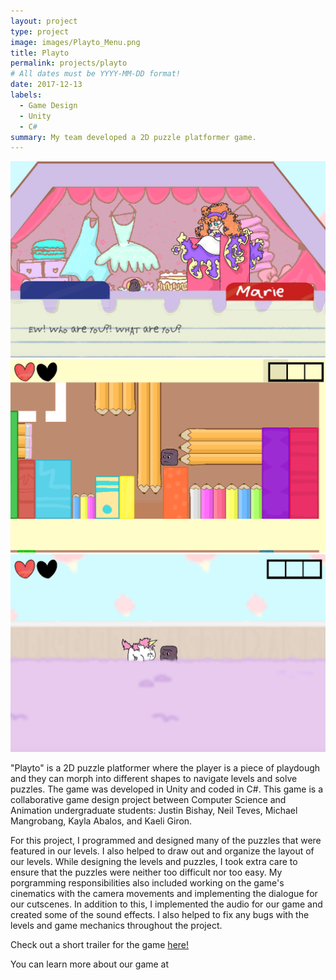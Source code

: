 ```yaml
---
layout: project
type: project
image: images/Playto_Menu.png
title: Playto
permalink: projects/playto
# All dates must be YYYY-MM-DD format!
date: 2017-12-13
labels:
  - Game Design
  - Unity
  - C#
summary: My team developed a 2D puzzle platformer game.
---
```


<div class="ui small rounded images">
  <img class="ui image" src="../images/Playto_DialoguePic.png">
  <img class="ui image" src="../images/Playto_pencil.png">
  <img class="ui image" src="../images/Playto_UnicornPic.png">
</div>

"Playto" is a 2D puzzle platformer where the player is a piece of playdough and they can morph into different shapes to navigate levels and solve puzzles. The game was developed in Unity and coded in C#.
This game is a collaborative game design project between Computer Science and Animation undergraduate students: Justin Bishay, Neil Teves, Michael Mangrobang, Kayla Abalos, and Kaeli Giron.

For this project, I programmed and designed many of the puzzles that were featured in our levels. I also helped to draw out and organize the layout of our levels. While designing the levels and puzzles, I took extra care to ensure that the puzzles were neither too difficult nor too easy. My porgramming responsibilities also included working on the game's cinematics with the camera movements and implementing the dialogue for our cutscenes. In addition to this, I implemented the audio for our game and created some of the sound effects. I also helped to fix any bugs with the levels and game mechanics throughout the project. 

Check out a short trailer for the game [here!](https://youtu.be/3oDPTKcFKlY)

You can learn more about our game at [](https://dreamingbento.github.io/)



